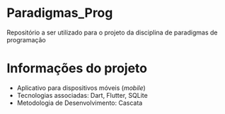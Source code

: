 # Paradigmas_Prog
Repositório a ser utilizado para o projeto da disciplina de paradigmas de programação


# Informações do projeto

* Aplicativo para dispositivos móveis (_mobile_)
* Tecnologias associadas: Dart, Flutter, SQLite 
* Metodologia de Desenvolvimento: Cascata
